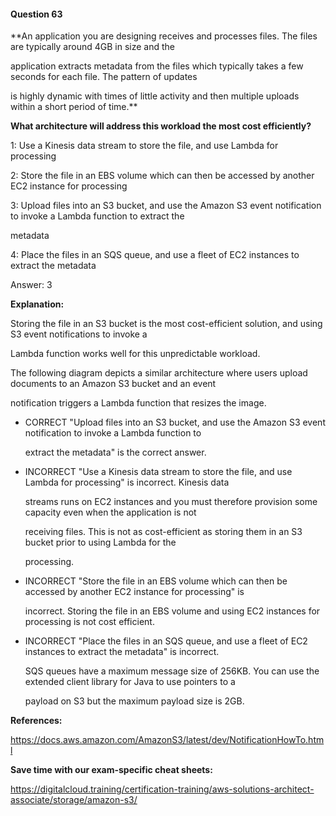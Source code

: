 #### Question  63


**An application you are designing receives and processes files. The files are typically around 4GB in size and the

application extracts metadata from the files which typically takes a few seconds for each file. The pattern of updates

is highly dynamic with times of little activity and then multiple uploads within a short period of time.**


**What architecture will address this workload the most cost efficiently?**


1: Use a Kinesis data stream to store the file, and use Lambda for processing


2: Store the file in an EBS volume which can then be accessed by another EC2 instance for processing


3: Upload files into an S3 bucket, and use the Amazon S3 event notification to invoke a Lambda function to extract the

metadata


4: Place the files in an SQS queue, and use a fleet of EC2 instances to extract the metadata


Answer: 3


**Explanation:**


Storing the file in an S3 bucket is the most cost-efficient solution, and using S3 event notifications to invoke a

Lambda function works well for this unpredictable workload.


The following diagram depicts a similar architecture where users upload documents to an Amazon S3 bucket and an event

notification triggers a Lambda function that resizes the image.


- CORRECT "Upload files into an S3 bucket, and use the Amazon S3 event notification to invoke a Lambda function to

  extract the metadata" is the correct answer.


- INCORRECT "Use a Kinesis data stream to store the file, and use Lambda for processing" is incorrect. Kinesis data

  streams runs on EC2 instances and you must therefore provision some capacity even when the application is not

  receiving files. This is not as cost-efficient as storing them in an S3 bucket prior to using Lambda for the

  processing.


- INCORRECT "Store the file in an EBS volume which can then be accessed by another EC2 instance for processing" is

  incorrect. Storing the file in an EBS volume and using EC2 instances for processing is not cost efficient.


- INCORRECT "Place the files in an SQS queue, and use a fleet of EC2 instances to extract the metadata" is incorrect.

  SQS queues have a maximum message size of 256KB. You can use the extended client library for Java to use pointers to a

  payload on S3 but the maximum payload size is 2GB.


**References:**


https://docs.aws.amazon.com/AmazonS3/latest/dev/NotificationHowTo.html


**Save time with our exam-specific cheat sheets:**


https://digitalcloud.training/certification-training/aws-solutions-architect-associate/storage/amazon-s3/

